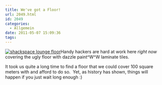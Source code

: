 ```yaml
---
title: We've got a Floor!
url: 2049.html
id: 2049
categories:
  - Allgemein
date: 2011-05-07 15:09:36
tags:
---
```


[![](https://blog.shackspace.de/wp-content/uploads/2011/05/IMG_7811-300x200.jpg "shackspace lounge floor")](https://blog.shackspace.de/wp-content/uploads/2011/05/IMG_7811.jpg)Handy hackers are hard at work here _right now_ covering the ugly floor with dazzle paint^W^W laminate tiles.

It took us quite a long time to find a floor that we could cover 100 square meters with and afford to do so.  Yet, as history has shown, things will happen if you just wait long enough :)
